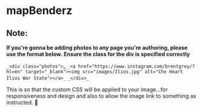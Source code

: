 # mapBenderz
## Note:
**If you're gonna be adding photos to any page you're authoring, please use the format below.**
**Ensure the class for the div is specified correctly**

 `_<div class="photos">`_
`_<a href="https://www.instagram.com/brentgrey/?hl=en" target="_blank"><img src="images/Ilios.jpg" alt="Che Heart Ilios War State"></a>_`
`_</div>_`

This is so that the custom CSS will be applied to your image...for responsiveness and design and also to allow the image link to something as instructed. 🙂